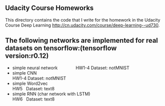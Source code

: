 ## Udacity Course Homeworks         
This directory contains the code that I write for the homework in the Udacity Course Deep Learning http://cn.udacity.com/course/deep-learning--ud730.
## The following networks are implemented for real datasets on tensorflow:(tensorflow version:r0.12)
* simple neural network               
HW1-4 Dataset: notMNIST
* simple CNN                          
HW1-4 Dataset: notMNIST
* simple Word2vec                     
HW5   Dataset: text8
* simple RNN (char network with LSTM)  
HW6   Dataset: text8
